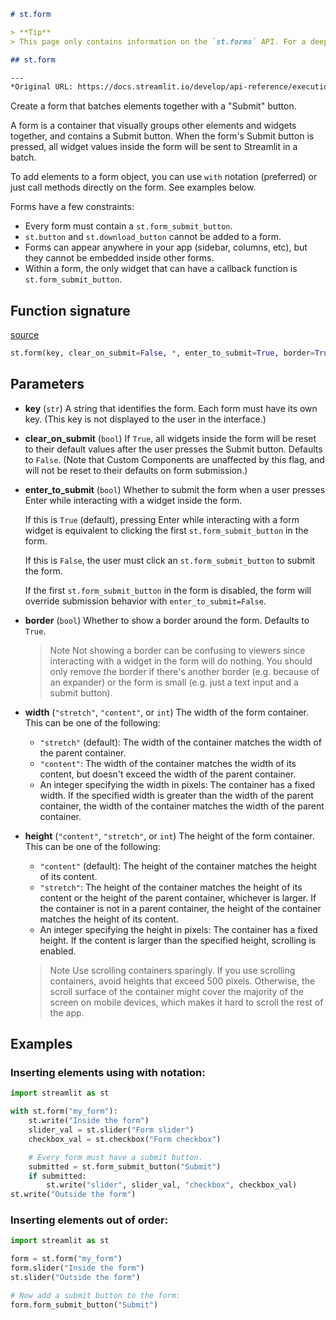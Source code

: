 ```markdown
# st.form

> **Tip**
> This page only contains information on the `st.forms` API. For a deeper dive into creating and using forms within Streamlit apps, read our guide on [Using forms](/develop/concepts/architecture/forms).

## st.form

---
*Original URL: https://docs.streamlit.io/develop/api-reference/execution-flow/st.form*
```

Create a form that batches elements together with a "Submit" button.

A form is a container that visually groups other elements and widgets together, and contains a Submit button. When the form's Submit button is pressed, all widget values inside the form will be sent to Streamlit in a batch.

To add elements to a form object, you can use `with` notation (preferred) or just call methods directly on the form. See examples below.

Forms have a few constraints:

*   Every form must contain a `st.form_submit_button`.
*   `st.button` and `st.download_button` cannot be added to a form.
*   Forms can appear anywhere in your app (sidebar, columns, etc), but they cannot be embedded inside other forms.
*   Within a form, the only widget that can have a callback function is `st.form_submit_button`.

## Function signature
[source](https://github.com/streamlit/streamlit/blob/1.50.0/lib/streamlit/elements/form.py#L71 "View st.form source code on GitHub")

```python
st.form(key, clear_on_submit=False, *, enter_to_submit=True, border=True, width="stretch", height="content")
```

## Parameters

*   **key** (`str`)
    A string that identifies the form. Each form must have its own key. (This key is not displayed to the user in the interface.)

*   **clear_on_submit** (`bool`)
    If `True`, all widgets inside the form will be reset to their default values after the user presses the Submit button. Defaults to `False`. (Note that Custom Components are unaffected by this flag, and will not be reset to their defaults on form submission.)

*   **enter_to_submit** (`bool`)
    Whether to submit the form when a user presses Enter while interacting with a widget inside the form.

    If this is `True` (default), pressing Enter while interacting with a form widget is equivalent to clicking the first `st.form_submit_button` in the form.

    If this is `False`, the user must click an `st.form_submit_button` to submit the form.

    If the first `st.form_submit_button` in the form is disabled, the form will override submission behavior with `enter_to_submit=False`.

*   **border** (`bool`)
    Whether to show a border around the form. Defaults to `True`.

    > Note
    > Not showing a border can be confusing to viewers since interacting with a widget in the form will do nothing. You should only remove the border if there's another border (e.g. because of an expander) or the form is small (e.g. just a text input and a submit button).

*   **width** (`"stretch"`, `"content"`, or `int`)
    The width of the form container. This can be one of the following:
    *   `"stretch"` (default): The width of the container matches the width of the parent container.
    *   `"content"`: The width of the container matches the width of its content, but doesn't exceed the width of the parent container.
    *   An integer specifying the width in pixels: The container has a fixed width. If the specified width is greater than the width of the parent container, the width of the container matches the width of the parent container.

*   **height** (`"content"`, `"stretch"`, or `int`)
    The height of the form container. This can be one of the following:
    *   `"content"` (default): The height of the container matches the height of its content.
    *   `"stretch"`: The height of the container matches the height of its content or the height of the parent container, whichever is larger. If the container is not in a parent container, the height of the container matches the height of its content.
    *   An integer specifying the height in pixels: The container has a fixed height. If the content is larger than the specified height, scrolling is enabled.

    > Note
    > Use scrolling containers sparingly. If you use scrolling containers, avoid heights that exceed 500 pixels. Otherwise, the scroll surface of the container might cover the majority of the screen on mobile devices, which makes it hard to scroll the rest of the app.

## Examples

### Inserting elements using with notation:

```python
import streamlit as st

with st.form("my_form"):
    st.write("Inside the form")
    slider_val = st.slider("Form slider")
    checkbox_val = st.checkbox("Form checkbox")

    # Every form must have a submit button.
    submitted = st.form_submit_button("Submit")
    if submitted:
        st.write("slider", slider_val, "checkbox", checkbox_val)
st.write("Outside the form")
```

### Inserting elements out of order:

```python
import streamlit as st

form = st.form("my_form")
form.slider("Inside the form")
st.slider("Outside the form")

# Now add a submit button to the form:
form.form_submit_button("Submit")
```